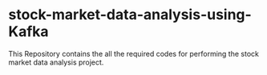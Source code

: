 # stock-market-data-analysis-using-Kafka
This Repository contains the all the required codes for performing the stock market data analysis project.
